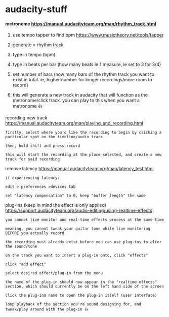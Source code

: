 # audacity-stuff

#### metronome https://manual.audacityteam.org/man/rhythm_track.html

1. use tempo tapper to find bpm https://www.musictheory.net/tools/tapper
	
2. generate > rhythm track
	
3. type in tempo (bpm)
	
4. type in beats per bar (how many beats in 1 measure, ie set to 3 for 3/4)
	
5. set number of bars (how many bars of the rhythm track you want to exist in total. ie, higher number for longer recordings/more room to record)
	
6. this will generate a new track in audacity that will function as the metronome/click track. you can play to this when you want a metronome 👍


recording new track https://manual.audacityteam.org/man/playing_and_recording.html

	firstly, select where you'd like the recording to begin by clicking a particular spot on the timeline/audio track
	
	then, hold shift and press record
	
	this will start the recording at the place selected, and create a new track for said recording
	


remove latency https://manual.audacityteam.org/man/latency_test.html

	if experiencing latency:
	
	edit > preferences >devices tab
	
	set "latency compensation" to 0, keep "buffer length" the same
	


plug-ins (keep in mind the effect is only applied) https://support.audacityteam.org/audio-editing/using-realtime-effects

	you cannot live monitor and real-time effects process at the same time
	
	meaning, you cannot tweak your guitar tone while live monitoring BEFORE you actually record
	
	the recording must already exist before you can use plug-ins to alter the sound/tone
	
	on the track you want to insert a plug-in onto, click "effects"
	
	click "add effect"
	
	select desired effect/plug-in from the menu
	
	the name of the plug-in should now appear in the "realtime effects" section, which should currently be on the left hand side of the screen
	
	click the plug-ins name to open the plug-in itself (user interface)
	
	loop playback of the section you're sound designing for, and tweak/play around with the plug-in 👍
	
